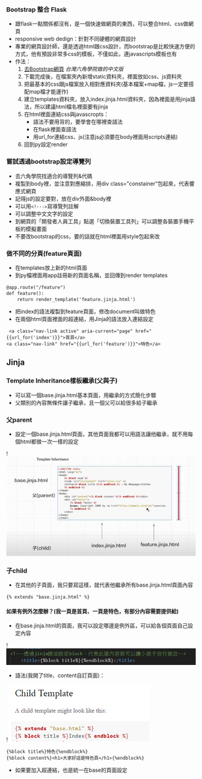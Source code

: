 ### Bootstrap 整合 Flask
- 跟flask一點關係都沒有，是一個快速做網頁的東西，可以整合html、css做網頁
- responsive web dedign：針對不同硬體的網頁設計
- 專業的網頁設計師，還是透過html跟css設計，而bootstrap是比較快速方便的方式，他有預設非常多css的模板，不僅如此，連javascripts模板也有
- 作法：
    1. [去Bootstrap網頁](https://bootstrap5.hexschool.com/docs/5.1/getting-started/download/) *台灣六角學院做的中文版*
    2. 下載完成後，在檔案夾內新增static資料夾，裡面放如css、js資料夾
    3. 把最基本的css跟js檔案放入相對應資料夾(基本檔案+map檔，js一定要搭配map檔才能運作)
    4. 建立templates資料夾，放入index.jinja.html資料夾，因為裡面是用jinja語法，所以建議html檔名裡面要有jinja
    5. 在html裡面連結css與javascropts：
        - 語法不要用背的，要學會在哪裡查語法
        - 在flask裡面查語法
        - 用url_for連結css、js(注意js必須要在body裡面用scripts連結)
    6. 回到py設定render

### 嘗試透過bootstrap設定導覽列
- 去六角學院找適合的導覽列&代碼
- 複製到body裡，並注意對應縮排，用div class="constainer"包起來，代表響應式網頁
- 記得js的設定要對，放在div外面&body裡
- 可以用```<!--->```寫導覽列註解
- 可以調整中文文字的設定
- 到網頁的「開發者人員工具」點選「切換裝置工具列」可以調整各裝置手機平板的模擬畫面
- 不要改bootstrap的css，要的話就在html裡面用style包起來改

### 做不同的分頁(feature頁面)
- 在templates放上新的html頁面
- 到py檔裡面用app註冊新的頁面名稱，並回傳到render templates
```
@app.route("/feature")
def feature():
    return render_template('feature.jinja.html')
```

- 把index的語法複製到feature頁面，修改document叫做特色
- 在兩個html頁面裡面的超連結，用Jinja的語法放入連結設定
```
 <a class="nav-link active" aria-current="page" href="{{url_for('index')}}">首頁</a>
<a class="nav-link" href="{{url_for('feature')}}">特色</a>
```

## Jinja
### Template Inheritance樣板繼承(父與子)
- 可以寫一個base.jinja.html基本頁面，用繼承的方式簡化步驟
- 父類別的內容無條件讓子繼承，且一個父可以給很多給子繼承

### 父parent
- 設定一個base.jinja.html頁面，其他頁面我都可以用語法讓他繼承，就不用每個html都做一次一樣的設定

!![Alt text](<README images/image-5.png>)

### 子child
- 在其他的子頁面，我只要寫這樣，就代表他繼承所有base.jinja.html頁面內容

```
{% extends "base.jinja.html" %}
```


#### 如果有例外怎麼辦？(我一頁是首頁、一頁是特色，有部分內容需要提供給)
- 在base.jinja.html的頁面，我可以設定哪邊是例外區，可以給各個頁面自己設定內容

!![Alt text](<README images/image-4.png>)

- 語法(我開了title、content自訂頁面)：

!![Alt text](<README images/image-3.png>)

```
{%block title%}特色{%endblock%}
{%block content%}<h1>大家好這是特色頁</h1>{%endblock%}
```
- 如果要加入超連結，也是統一在base的頁面設定